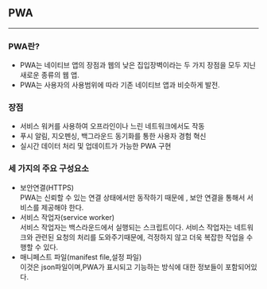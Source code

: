 ## PWA
---------
### PWA란?
+ PWA는 네이티브 앱의 장점과 웹의 낮은 집입장벽이라는 두 가지 장점을 모두 지닌 새로운 종류의 웹 앱.
+ PWA는 사용자의 사용범위에 따라 기존 네이티브 앱과 비슷하게 발전.

### 장점
+ 서비스 워커를 사용하여 오프라인이나 느린 네트워크에서도 작동
+ 푸시 알림, 지오펜싱, 백그라운드 동기화를 통한 사용자 경험 혁신
+ 실시간 데이터 처리 및 업데이트가 가능한 PWA 구현

### 세 가지의 주요 구성요소

+ 보안연결(HTTPS) <br>
PWA는 신뢰할 수 있는 연결 상태에서만 동작하기 때문에 , 보안 연결을 통해서 서비스를 제공해야 한다. <br>
+ 서비스 작업자(service worker) <br>
서비스 작업자는 백스라운드에서 실행되는 스크립트이다. 서비스 작업자는 네트워크와 관련된 요청의 처리를 도와주기때문에, 걱정하지 않고 더욱 복잡한 작업을 수행할 수 있다. <br>
+ 매니페스트 파일(manifest file,설정 파일) <br>
이것은 json파일이며,PWA가 표시되고 기능하는 방식에 대한 정보들이 포함되어있다.






